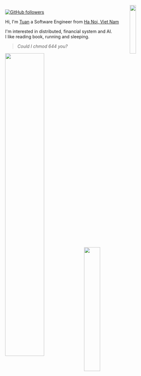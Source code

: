 <!---
<a href="http://greyhub.github.io/"><img src="..." width="900"></a>
-->

<img align='right' src='https://media3.giphy.com/media/du3J3cXyzhj75IOgvA/giphy.gif?cid=ecf05e479uyhcidh0ezeu83zrfdxko34orwgyie2yvt8ppxc&rid=giphy.gif' width='20%"'>

[![GitHub followers](https://img.shields.io/github/followers/tuandn8?label=Follow&style=social)](https://github.com/greyhub) 

Hi, I'm [Tuan](http://tuandn8.github.io/) a Software Engineer from [Ha Noi, Viet Nam](https://www.google.com/maps/place/Tr%C6%B0%E1%BB%9Dng+%C4%90%E1%BA%A1i+h%E1%BB%8Dc+B%C3%A1ch+khoa+H%C3%A0+N%E1%BB%99i/@21.005603,105.8412638,17z/data=!3m1!4b1!4m5!3m4!1s0x3135ac76ccab6dd7:0x55e92a5b07a97d03!8m2!3d21.005603!4d105.8434525)


I'm interested in distributed, financial system and AI.  
I like reading book, running and sleeping.
  
  
  
  
  
> 
> *Could I chmod 644 you?*

<img align='left' src='https://github-readme-stats.vercel.app/api?username=tuandn8&show_icons=true&title_color=056c99&icon_color=056c99&text_color=3d3d3d&bg_color=ebebeb&count_private=true' width='50%'>

<img align='left' src='https://github-readme-stats.vercel.app/api/top-langs/?username=tuandn8&langs_count=10&theme=tokyonight&layout=compact' width='32%'>
